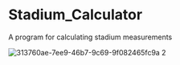 # Stadium_Calculator
A program for calculating stadium measurements




![313760ae-7ee9-46b7-9c69-9f082465fc9a 2](https://user-images.githubusercontent.com/53026144/150461001-6740fd70-6a21-4326-8ec1-2b77d6a4dd15.jpg)
